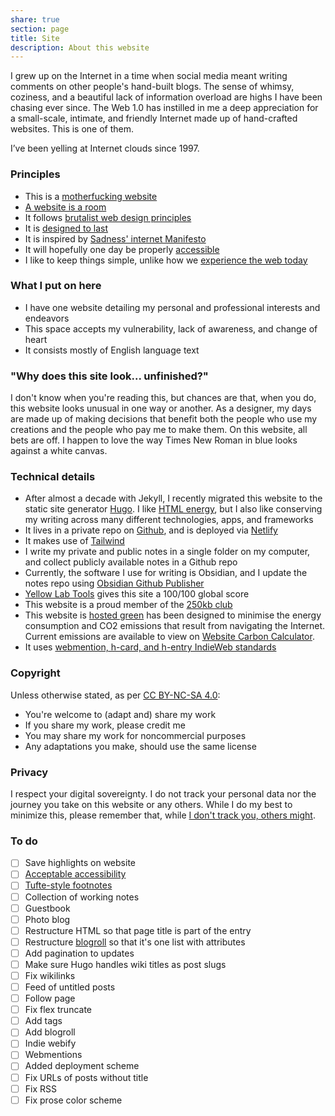 ```yaml
---
share: true
section: page
title: Site
description: About this website
---
```


I grew up on the Internet in a time when social media meant writing comments on other people's hand-built blogs. The sense of whimsy, coziness, and a beautiful lack of information overload are highs I have been chasing ever since. The Web 1.0 has instilled in me a deep appreciation for a small-scale, intimate, and friendly Internet made up of hand-crafted websites. This is one of them.

I’ve been yelling at Internet clouds since 1997.

### Principles
- This is a [motherfucking website](https://motherfuckingwebsite.com/)
- [A website is a room](https://a-website-is-a-room.net/)
- It follows [brutalist web design principles](https://brutalist-web.design/) 
- It is [designed to last](https://jeffhuang.com/designed_to_last/)
- It is inspired by [Sadness' internet Manifesto](https://sadgrl.online/cyberspace/internet-manifesto)
- It will hopefully one day be properly [accessible](accessibility)
- I like to keep things simple, unlike how we [experience the web today](https://how-i-experience-web-today.com/)

### What I put on here
- I have one website detailing my personal and professional interests and endeavors
- This space accepts my vulnerability, lack of awareness, and change of heart
- It consists mostly of English language text

### "Why does this site look... unfinished?"
I don't know when you're reading this, but chances are that, when you do, this website looks unusual in one way or another. As a designer, my days are made up of making decisions that benefit both the people who use my creations and the people who pay me to make them. On this website, all bets are off. I happen to love the way Times New Roman in blue looks against a white canvas.

### Technical details
- After almost a decade with Jekyll, I recently migrated this website to the static site generator [Hugo](https://gohugo.io/). I like [HTML energy](https://html.energy/), but I also like conserving my writing across many different technologies, apps, and frameworks 
- It lives in a private repo on [Github](https://github.com/zinzy), and is deployed via [Netlify](https://www.netlify.com/)
- It makes use of [Tailwind](https://tailwindcss.com/)
- I write my private and public notes in a single folder on my computer, and collect publicly available notes in a Github repo 
- Currently, the software I use for writing is Obsidian, and I update the notes repo using [Obsidian Github Publisher](https://github.com/ObsidianPublisher/obsidian-github-publisher)
- [Yellow Lab Tools](https://yellowlab.tools/result/got2ipv3ap) gives this site a 100/100 global score
- This website is a proud member of the [250kb club](https://250kb.club/zinzy-website/)
- This website is [hosted green](https://www.thegreenwebfoundation.org/green-web-check/?url=https%3A%2F%2Fzinzy.website) has been designed to minimise the energy consumption and CO2 emissions that result from navigating the Internet. Current emissions are available to view on [Website Carbon Calculator](https://www.websitecarbon.com/website/zinzy-website/).
- It uses [webmention, h-card, and h-entry IndieWeb standards](https://spec.indieweb.org/)

### Copyright
Unless otherwise stated, as per [CC BY-NC-SA 4.0](http://creativecommons.org/licenses/by-nc-sa/4.0/?ref=chooser-v1): 

- You're welcome to (adapt and) share my work
- If you share my work, please credit me
- You may share my work for noncommercial purposes
- Any adaptations you make, should use the same license

### Privacy
I respect your digital sovereignty. I do not track your personal data nor the journey you take on this website or any others. While I do my best to minimize this, please remember that, while [I don't track you, others might](https://www.zylstra.org/blog/2020/01/i-dont-track-you-here-but-others-might/).

### To do
- [ ] Save highlights on website
- [ ] [Acceptable accessibility](https://www.a11yproject.com/)
- [ ] [Tufte-style footnotes](https://edwardtufte.github.io/tufte-css/)
- [ ] Collection of working notes
- [ ] Guestbook
- [ ] Photo blog
- [ ] Restructure HTML so that page title is part of the entry
- [ ] Restructure [blogroll](/blogroll) so that it's one list with attributes
- [ ] Add pagination to updates
- [ ] Make sure Hugo handles wiki titles as post slugs
- [ ] Fix wikilinks 
- [ ] Feed of untitled posts
- [ ] Follow page
- [ ] Fix flex truncate
- [ ] Add tags
- [ ] Add blogroll 
- [ ] Indie webify
- [ ] Webmentions
- [ ] Added deployment scheme
- [ ] Fix URLs of posts without title
- [ ] Fix RSS
- [ ] Fix prose color scheme